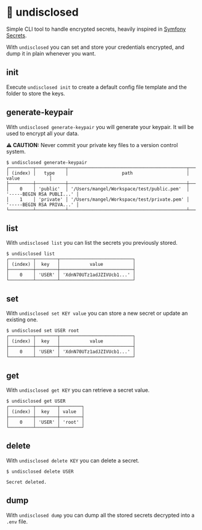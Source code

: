 # :speak_no_evil: undisclosed

Simple CLI tool to handle encrypted secrets, heavily inspired in [Symfony Secrets](https://symfony.com/doc/current/configuration/secrets.html).

With `undisclosed` you can set and store your credentials encrypted, and dump it in plain whenever you want.

## init
Execute `undisclosed init` to create a default config file template and the folder to store the keys.

## generate-keypair
With `undisclosed generate-keypair` you will generate your keypair. It will be used to encrypt all your data.

**:warning: CAUTION:** Never commit your private key files to a version control system.

```
$ undisclosed generate-keypair
┌─────────┬───────────┬────────────────────────────────────────────┬───────────────────────────┐
│ (index) │   type    │                    path                    │           value           │
├─────────┼───────────┼────────────────────────────────────────────┼───────────────────────────┤
│    0    │ 'public'  │ '/Users/mangel/Workspace/test/public.pem'  │ '-----BEGIN RSA PUBLI...' │
│    1    │ 'private' │ '/Users/mangel/Workspace/test/private.pem' │ '-----BEGIN RSA PRIVA...' │
└─────────┴───────────┴────────────────────────────────────────────┴───────────────────────────┘
```

## list
With `undisclosed list` you can list the secrets you previously stored.

```
$ undisclosed list
┌─────────┬────────┬───────────────────────────┐
│ (index) │  key   │           value           │
├─────────┼────────┼───────────────────────────┤
│    0    │ 'USER' │ 'XdnN70UTz1adJZIVUcb1...' │
└─────────┴────────┴───────────────────────────┘
```

## set
With `undisclosed set KEY value` you can store a new secret or update an existing one.

```
$ undisclosed set USER root
┌─────────┬────────┬───────────────────────────┐
│ (index) │  key   │           value           │
├─────────┼────────┼───────────────────────────┤
│    0    │ 'USER' │ 'XdnN70UTz1adJZIVUcb1...' │
└─────────┴────────┴───────────────────────────┘
```

## get
With `undisclosed get KEY` you can retrieve a secret value.

```
$ undisclosed get USER
┌─────────┬────────┬────────┐
│ (index) │  key   │ value  │
├─────────┼────────┼────────┤
│    0    │ 'USER' │ 'root' │
└─────────┴────────┴────────┘
```

## delete
With `undisclosed delete KEY` you can delete a secret.

```
$ undisclosed delete USER

Secret deleted.
```

## dump
With `undisclosed dump` you can dump all the stored secrets decrypted into a `.env` file.
